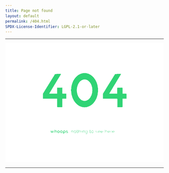 ```yaml
---
title: Page not found
layout: default
permalink: /404.html
SPDX-License-Identifier: LGPL-2.1-or-later
---
```


---

<div class="container">
  <img src="/assets/images/404.gif" alt="404"/>
</div>

---
